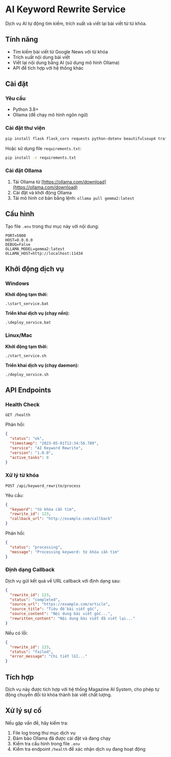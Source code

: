 # AI Keyword Rewrite Service

Dịch vụ AI tự động tìm kiếm, trích xuất và viết lại bài viết từ từ khóa.

## Tính năng

- Tìm kiếm bài viết từ Google News với từ khóa
- Trích xuất nội dung bài viết
- Viết lại nội dung bằng AI (sử dụng mô hình Ollama)
- API để tích hợp với hệ thống khác

## Cài đặt

### Yêu cầu

- Python 3.8+
- Ollama (để chạy mô hình ngôn ngữ)

### Cài đặt thư viện

```bash
pip install flask flask_cors requests python-dotenv beautifulsoup4 trafilatura
```

Hoặc sử dụng file `requirements.txt`:

```bash
pip install -r requirements.txt
```

### Cài đặt Ollama

1. Tải Ollama từ [https://ollama.com/download](https://ollama.com/download)
2. Cài đặt và khởi động Ollama
3. Tải mô hình cơ bản bằng lệnh: `ollama pull gemma2:latest`

## Cấu hình

Tạo file `.env` trong thư mục này với nội dung:

```
PORT=5000
HOST=0.0.0.0
DEBUG=False
OLLAMA_MODEL=gemma2:latest
OLLAMA_HOST=http://localhost:11434
```

## Khởi động dịch vụ

### Windows

**Khởi động tạm thời:**

```
.\start_service.bat
```

**Triển khai dịch vụ (chạy nền):**

```
.\deploy_service.bat
```

### Linux/Mac

**Khởi động tạm thời:**

```
./start_service.sh
```

**Triển khai dịch vụ (chạy daemon):**

```
./deploy_service.sh
```

## API Endpoints

### Health Check

```
GET /health
```

Phản hồi:
```json
{
  "status": "ok",
  "timestamp": "2023-05-01T12:34:56.789",
  "service": "AI Keyword Rewrite",
  "version": "1.0.0",
  "active_tasks": 0
}
```

### Xử lý từ khóa

```
POST /api/keyword_rewrite/process
```

Yêu cầu:
```json
{
  "keyword": "từ khóa cần tìm",
  "rewrite_id": 123,
  "callback_url": "http://example.com/callback"
}
```

Phản hồi:
```json
{
  "status": "processing",
  "message": "Processing keyword: từ khóa cần tìm"
}
```

### Định dạng Callback

Dịch vụ gửi kết quả về URL callback với định dạng sau:

```json
{
  "rewrite_id": 123,
  "status": "completed",
  "source_url": "https://example.com/article",
  "source_title": "Tiêu đề bài viết gốc",
  "source_content": "Nội dung bài viết gốc...",
  "rewritten_content": "Nội dung bài viết đã viết lại..."
}
```

Nếu có lỗi:

```json
{
  "rewrite_id": 123,
  "status": "failed",
  "error_message": "Chi tiết lỗi..."
}
```

## Tích hợp

Dịch vụ này được tích hợp với hệ thống Magazine AI System, cho phép tự động chuyển đổi từ khóa thành bài viết chất lượng.

## Xử lý sự cố

Nếu gặp vấn đề, hãy kiểm tra:

1. File log trong thư mục dịch vụ
2. Đảm bảo Ollama đã được cài đặt và đang chạy
3. Kiểm tra cấu hình trong file `.env`
4. Kiểm tra endpoint `/health` để xác nhận dịch vụ đang hoạt động 